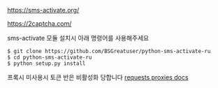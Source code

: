 https://sms-activate.org/

https://2captcha.com/

sms-activate 모듈 설치시 아래 명령어를 사용해주세요
```
$ git clone https://github.com/BSGreatuser/python-sms-activate-ru
$ cd python-sms-activate-ru
$ python setup.py install
```

프록시 미사용시 토큰 반은 비활성화 당합니다
[requests proxies docs](https://docs.python-requests.org/en/latest/user/advanced/#proxies)

